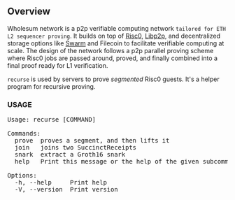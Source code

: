 ## Overview

Wholesum network is a p2p verifiable computing network `tailored for ETH L2 sequencer proving`. It builds on top of [Risc0](https://risczero.com/), [Libp2p](https://libp2p.io), and decentralized storage options like [Swarm](https://ethswarm.org) and Filecoin to facilitate verifiable computing at scale. The design of the network follows a p2p parallel proving scheme where Risc0 jobs are passed around, proved, and finally combined into a final proof ready for L1 verification.

`recurse` is used by servers to prove *segmented* Risc0 guests. It's a helper program for recursive proving.

### USAGE
<pre>
Usage: recurse [COMMAND]

Commands:
  prove  proves a segment, and then lifts it
  join   joins two SuccinctReceipts
  snark  extract a Groth16 snark
  help   Print this message or the help of the given subcommand(s)

Options:
  -h, --help     Print help
  -V, --version  Print version
</pre>
